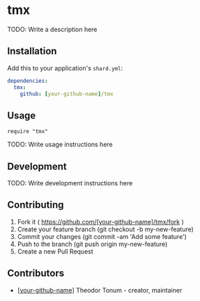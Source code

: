 # tmx

TODO: Write a description here

## Installation


Add this to your application's `shard.yml`:

```yaml
dependencies:
  tmx:
    github: [your-github-name]/tmx
```


## Usage


```crystal
require "tmx"
```


TODO: Write usage instructions here

## Development

TODO: Write development instructions here

## Contributing

1. Fork it ( https://github.com/[your-github-name]/tmx/fork )
2. Create your feature branch (git checkout -b my-new-feature)
3. Commit your changes (git commit -am 'Add some feature')
4. Push to the branch (git push origin my-new-feature)
5. Create a new Pull Request

## Contributors

- [[your-github-name]](https://github.com/[your-github-name]) Theodor Tonum - creator, maintainer
